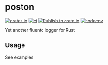 # poston

[![crates.io](https://img.shields.io/crates/v/poston.svg)](https://crates.io/crates/poston)
[![ci](https://github.com/tkrs/poston/actions/workflows/main.yml/badge.svg)](https://github.com/tkrs/poston/actions/workflows/main.yml)
[![Publish to crate.io](https://github.com/tkrs/poston/actions/workflows/publish.yml/badge.svg)](https://github.com/tkrs/poston/actions/workflows/publish.yml)
[![codecov](https://codecov.io/gh/tkrs/poston/branch/master/graph/badge.svg)](https://codecov.io/gh/tkrs/poston)


Yet another fluentd logger for Rust

## Usage

See examples

